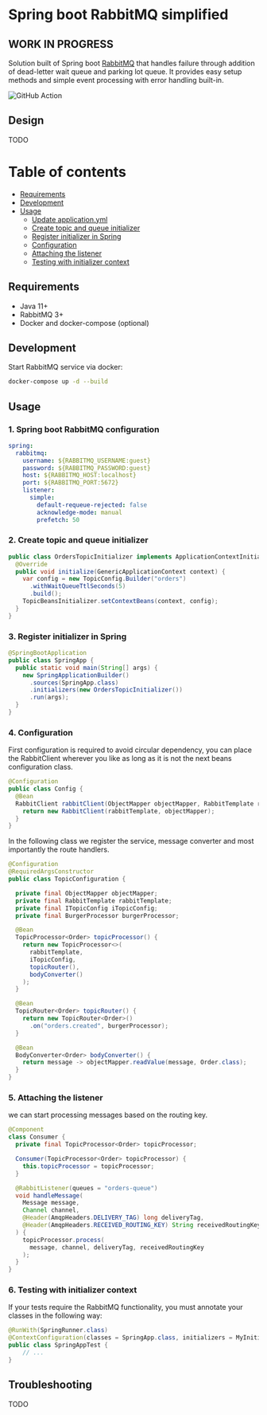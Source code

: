 # Spring boot RabbitMQ simplified

## WORK IN PROGRESS

Solution built of Spring boot [RabbitMQ](https://docs.spring.io/spring-boot/docs/current/reference/html/spring-boot-features.html#boot-features-rabbitmq)
that handles failure through addition of dead-letter wait queue and parking lot queue. It provides easy
setup methods and simple event processing with error handling built-in.

![GitHub Action](https://github.com/doppelganger113/springboot-rabbitmq-simplified/workflows/Java%20CI%20with%20Maven/badge.svg)

## Design
TODO

Table of contents
=================

<!--ts-->
   * [Requirements](#requirements)
   * [Development](#development)
   * [Usage](#usage)
      * [Update application.yml](#1-spring-boot-rabbitmq-configuration)
      * [Create topic and queue initializer](#2-create-topic-and-queue-initializer)
      * [Register initializer in Spring](#3-register-initializer-in-spring)
      * [Configuration](#4-configuration)
      * [Attaching the listener](#5-attaching-the-listener)
      * [Testing with initializer context](#6-testing-with-initializer-context)
<!--te-->

## Requirements
 - Java 11+
 - RabbitMQ 3+
 - Docker and docker-compose (optional)
 
## Development
Start RabbitMQ service via docker:
```bash
docker-compose up -d --build
```

## Usage

### 1. Spring boot RabbitMQ configuration
```yaml
spring:
  rabbitmq:
    username: ${RABBITMQ_USERNAME:guest}
    password: ${RABBITMQ_PASSWORD:guest}
    host: ${RABBITMQ_HOST:localhost}
    port: ${RABBITMQ_PORT:5672}
    listener:
      simple:
        default-requeue-rejected: false
        acknowledge-mode: manual
        prefetch: 50
```
 
### 2. Create topic and queue initializer
```java
public class OrdersTopicInitializer implements ApplicationContextInitializer<GenericApplicationContext> {
  @Override
  public void initialize(GenericApplicationContext context) {
    var config = new TopicConfig.Builder("orders")
      .withWaitQueueTtlSeconds(5)
      .build();
    TopicBeansInitializer.setContextBeans(context, config);
  }
}
```
### 3. Register initializer in Spring
```java
@SpringBootApplication
public class SpringApp {
  public static void main(String[] args) {
    new SpringApplicationBuilder()
      .sources(SpringApp.class)
      .initializers(new OrdersTopicInitializer())
      .run(args);
  }
}
```
### 4. Configuration
   
First configuration is required to avoid circular dependency, you can
place the RabbitClient wherever you like as long as it is not the next
beans configuration class. 
```java
@Configuration
public class Config {
  @Bean
  RabbitClient rabbitClient(ObjectMapper objectMapper, RabbitTemplate rabbitTemplate) {
    return new RabbitClient(rabbitTemplate, objectMapper);
  }
}
```
In the following class we register the service, message converter and most importantly
the route handlers.
```java
@Configuration
@RequiredArgsConstructor
public class TopicConfiguration {

  private final ObjectMapper objectMapper;
  private final RabbitTemplate rabbitTemplate;
  private final ITopicConfig iTopicConfig;
  private final BurgerProcessor burgerProcessor;

  @Bean
  TopicProcessor<Order> topicProcessor() {
    return new TopicProcessor<>(
      rabbitTemplate,
      iTopicConfig,
      topicRouter(),
      bodyConverter()
    );
  }

  @Bean
  TopicRouter<Order> topicRouter() {
    return new TopicRouter<Order>()
      .on("orders.created", burgerProcessor);
  }

  @Bean
  BodyConverter<Order> bodyConverter() {
    return message -> objectMapper.readValue(message, Order.class);
  }
}
```
### 5. Attaching the listener
we can start processing messages based on the routing key.
```java
@Component
class Consumer {
  private final TopicProcessor<Order> topicProcessor;

  Consumer(TopicProcessor<Order> topicProcessor) {
    this.topicProcessor = topicProcessor;
  }

  @RabbitListener(queues = "orders-queue")
  void handleMessage(
    Message message,
    Channel channel,
    @Header(AmqpHeaders.DELIVERY_TAG) long deliveryTag,
    @Header(AmqpHeaders.RECEIVED_ROUTING_KEY) String receivedRoutingKey
  ) {
    topicProcessor.process(
      message, channel, deliveryTag, receivedRoutingKey
    );
  }
}
```
### 6. Testing with initializer context
If your tests require the RabbitMQ functionality, you must annotate your classes in the
following way:
```java
@RunWith(SpringRunner.class)
@ContextConfiguration(classes = SpringApp.class, initializers = MyInitializer.class)
public class SpringAppTest {
    // ...
}
```

## Troubleshooting
TODO